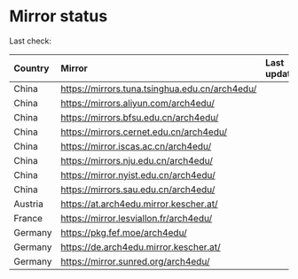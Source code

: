 <script src="./time.js"></script>
# Mirror status
Last check: <script type="text/javascript">localize(1705551720.568619);</script>

|Country|Mirror|Last update|
|:------|:-----|:----------|
|China|https://mirrors.tuna.tsinghua.edu.cn/arch4edu/|<script type="text/javascript">localize(1705516430);</script>|
|China|https://mirrors.aliyun.com/arch4edu/|<script type="text/javascript">localize(1705516430);</script>|
|China|https://mirrors.bfsu.edu.cn/arch4edu/|<script type="text/javascript">localize(1705516430);</script>|
|China|https://mirrors.cernet.edu.cn/arch4edu/|<script type="text/javascript">localize(1705516430);</script>|
|China|https://mirror.iscas.ac.cn/arch4edu/|<script type="text/javascript">localize(1705516430);</script>|
|China|https://mirrors.nju.edu.cn/arch4edu/|<script type="text/javascript">localize(1705516430);</script>|
|China|https://mirror.nyist.edu.cn/arch4edu/|<script type="text/javascript">localize(1705516430);</script>|
|China|https://mirrors.sau.edu.cn/arch4edu/|<script type="text/javascript">localize(1705516430);</script>|
|Austria|https://at.arch4edu.mirror.kescher.at/|<script type="text/javascript">localize(1705516430);</script>|
|France|https://mirror.lesviallon.fr/arch4edu/|<script type="text/javascript">localize(1705516430);</script>|
|Germany|https://pkg.fef.moe/arch4edu/|<script type="text/javascript">localize(1705516430);</script>|
|Germany|https://de.arch4edu.mirror.kescher.at/|<script type="text/javascript">localize(1705516430);</script>|
|Germany|https://mirror.sunred.org/arch4edu/|<script type="text/javascript">localize(1705516430);</script>|

<script src="./tablefilter/tablefilter.js"></script>
<script src="./table.js"></script>